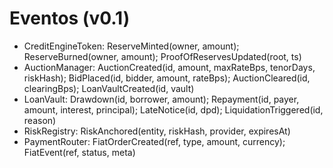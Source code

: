 # Eventos (v0.1)
- CreditEngineToken: ReserveMinted(owner, amount); ReserveBurned(owner, amount); ProofOfReservesUpdated(root, ts)
- AuctionManager: AuctionCreated(id, amount, maxRateBps, tenorDays, riskHash); BidPlaced(id, bidder, amount, rateBps); AuctionCleared(id, clearingBps); LoanVaultCreated(id, vault)
- LoanVault: Drawdown(id, borrower, amount); Repayment(id, payer, amount, interest, principal); LateNotice(id, dpd); LiquidationTriggered(id, reason)
- RiskRegistry: RiskAnchored(entity, riskHash, provider, expiresAt)
- PaymentRouter: FiatOrderCreated(ref, type, amount, currency); FiatEvent(ref, status, meta)
